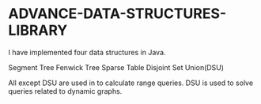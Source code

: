 # ADVANCE-DATA-STRUCTURES-LIBRARY

I have implemented four data structures in Java.

Segment Tree
Fenwick Tree
Sparse Table
Disjoint Set Union(DSU)

All except DSU are used in to calculate range queries.
DSU is used to solve queries related to dynamic graphs.
